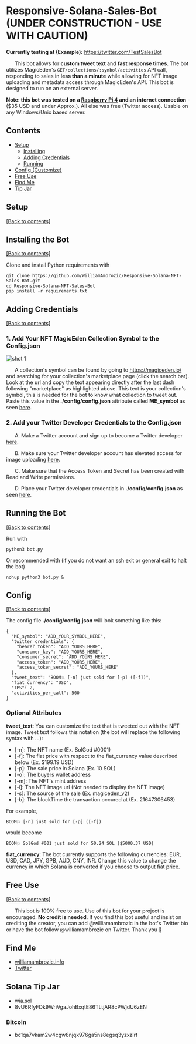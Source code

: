 # Responsive-Solana-Sales-Bot (UNDER CONSTRUCTION - USE WITH CAUTION)

**Currently testing at (Example):** https://twitter.com/TestSalesBot

&nbsp;&nbsp;&nbsp;&nbsp;&nbsp;&nbsp;This bot allows for **custom tweet text** and **fast response times**. The bot utilizes MagicEden's ```GET/collections/:symbol/activities``` API call, responding to sales in **less than a minute** while allowing for NFT image uploading and metadata access through MagicEden's API. This bot is designed to run on an external server.

**Note: this bot was tested on a [Raspberry Pi 4](https://www.raspberrypi.com/products/raspberry-pi-4-model-b/) and an internet connection** - ($35 USD and under Approx.). All else was free (Twitter access). Usable on any Windows/Unix based server.

## Contents
- [Setup](https://github.com/WilliamAmbrozic/Responsive-Solana-NFT-Sales-Bot#Setup)  
  - [Installing](https://github.com/WilliamAmbrozic/Responsive-Solana-NFT-Sales-Bot#Installing-the-Bot) 
  - [Adding Credentials](https://github.com/WilliamAmbrozic/Responsive-Solana-NFT-Sales-Bot#Adding-Credentials)
  - [Running](https://github.com/WilliamAmbrozic/Responsive-Solana-NFT-Sales-Bot#Running-the-Bot)  
- [Config (Customize)](https://github.com/WilliamAmbrozic/Responsive-Solana-NFT-Sales-Bot#Config)
- [Free Use](https://github.com/WilliamAmbrozic/Responsive-Solana-NFT-Sales-Bot#Free-Use)
- [Find Me](https://github.com/WilliamAmbrozic/Responsive-Solana-NFT-Sales-Bot#find-me)
- [Tip Jar](https://github.com/WilliamAmbrozic/Responsive-Solana-NFT-Sales-Bot#Solana-Tip-Jar)

## Setup

[[Back to contents]](https://github.com/WilliamAmbrozic/Responsive-Solana-NFT-Sales-Bot#contents)

## Installing the Bot

[[Back to contents]](https://github.com/WilliamAmbrozic/Responsive-Solana-NFT-Sales-Bot#contents)

Clone and install Python requirements with
```
git clone https://github.com/WilliamAmbrozic/Responsive-Solana-NFT-Sales-Bot.git
cd Responsive-Solana-NFT-Sales-Bot
pip install -r requirements.txt
```

## Adding Credentials

[[Back to contents]](https://github.com/WilliamAmbrozic/Responsive-Solana-NFT-Sales-Bot#contents)

### 1. Add Your NFT MagicEden Collection Symbol to the Config.json

![shot 1](https://imgur.com/OnbyLbV.png)

&nbsp;&nbsp;&nbsp;&nbsp;&nbsp;&nbsp;A collection's symbol can be found by going to https://magiceden.io/ and searching for your collection's marketplace page (click the search bar). Look at the url and copy the text appearing directly after the last dash following "marketplace" as highlighted above. This text is your collection's symbol, this is needed for the bot to know what collection to tweet out. Paste this value in the **./config/config.json** attribute called **ME_symbol** as seen [here](https://github.com/WilliamAmbrozic/Responsive-Solana-NFT-Sales-Bot#Config).

### 2. Add your Twitter Developer Credentials to the Config.json

&nbsp;&nbsp;&nbsp;&nbsp;&nbsp;&nbsp;A. Make a Twitter account and sign up to become a Twitter developer [here](https://developer.twitter.com/).

&nbsp;&nbsp;&nbsp;&nbsp;&nbsp;&nbsp;B. Make sure your Twitter developer account has elevated access for image uploading [here](https://developer.twitter.com/en/portal/products/elevated).

&nbsp;&nbsp;&nbsp;&nbsp;&nbsp;&nbsp;C. Make sure that the Access Token and Secret has been created with Read and Write permissions.

&nbsp;&nbsp;&nbsp;&nbsp;&nbsp;&nbsp;D. Place your Twitter developer credentials in **./config/config.json** as seen [here](https://github.com/WilliamAmbrozic/Responsive-Solana-NFT-Sales-Bot#Config).

## Running the Bot

[[Back to contents]](https://github.com/WilliamAmbrozic/Responsive-Solana-NFT-Sales-Bot#contents)

Run with 
```
python3 bot.py
```
Or recommended with (if you do not want an ssh exit or general exit to halt the bot)
```
nohup python3 bot.py &
```

## Config

[[Back to contents]](https://github.com/WilliamAmbrozic/Responsive-Solana-NFT-Sales-Bot#contents)

The config file **./config/config.json** will look something like this:
```
{
  "ME_symbol": "ADD_YOUR_SYMBOL_HERE",
  "twitter_credentials": {
    "bearer_token": "ADD_YOURS_HERE",
    "consumer_key": "ADD_YOURS_HERE",
    "consumer_secret": "ADD_YOURS_HERE",
    "access_token": "ADD_YOURS_HERE",
    "access_token_secret": "ADD_YOURS_HERE"
  },
  "tweet_text": "BOOM💥 [-n] just sold for [-p] ([-f])",
  "fiat_currency": "USD",
  "TPS": 2,
  "activities_per_call": 500
}

```

### Optional Attributes
**tweet_text**: You can customize the text that is tweeted out with the NFT image. Tweet text follows this notation (the bot will replace the following syntax with ...):
* [-n]: The NFT name (Ex. SolGod #0001)
* [-f]: The fiat price with respect to the fiat_currency value described below (Ex. $199.19 USD)
* [-p]: The sale price in Solana (Ex. 10 SOL)
* [-o]: The buyers wallet address
* [-m]: The NFT's mint address
* [-i]: The NFT image url (Not needed to display the NFT image)
* [-s]: The source of the sale (Ex. magiceden_v2)
* [-b]: The blockTime the transaction occured at (Ex. 21647306453)

For example, 
```
BOOM💥 [-n] just sold for [-p] ([-f])
```
would become
```
BOOM💥 SolGod #001 just sold for 50.24 SOL ($5000.37 USD)
```

**fiat_currency**: The bot currently supports the following currencies: EUR, USD, CAD, JPY, GPB, AUD, CNY, INR. Change this value to change the currency in which Solana is converted if you choose to output fiat price.


## Free Use

[[Back to contents]](https://github.com/WilliamAmbrozic/Responsive-Solana-NFT-Sales-Bot#contents)

&nbsp;&nbsp;&nbsp;&nbsp;&nbsp;&nbsp;This bot is 100% free to use. Use of this bot for your project is encouraged. **No credit is needed**. If you find this bot useful and insist on crediting the creator, you can add @williamambrozic in the bot's Twitter bio or have the bot follow @williamambrozic on Twitter. Thank you 🙂

## Find Me

- [williamambrozic.info](https://williamambrozic.info)
- [Twitter](https://twitter.com/WilliamAmbrozic)

## Solana Tip Jar
  * wia.sol 
  * 8vU6RfyFDk9WriVgaJohBxqtE86TLtjAR8cPWjdU6zEN
### Bitcoin
  * bc1qa7vkam2w4cgw8njqx976ga5ns8egsq3yzxzlrt

